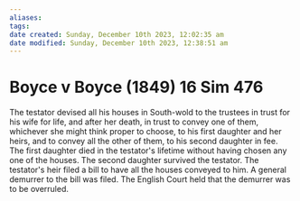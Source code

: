 ```yaml
---
aliases: 
tags: 
date created: Sunday, December 10th 2023, 12:02:35 am
date modified: Sunday, December 10th 2023, 12:38:51 am
---
```


# Boyce v Boyce (1849) 16 Sim 476

The testator devised all his houses in South-wold to the trustees in trust for his wife for life, and after her death, in trust to convey one of them, whichever she might think proper to choose, to his first daughter and her heirs, and to convey all the other of them, to his second daughter in fee. The first daughter died in the testator's lifetime without having chosen any one of the houses. The second daughter survived the testator. The testator's heir filed a bill to have all the houses conveyed to him. A general demurrer to the bill was filed. The English Court held that the demurrer was to be overruled.
